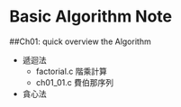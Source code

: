 # Basic Algorithm Note

##Ch01: quick overview the Algorithm
- 遞迴法
  - factorial.c 階乘計算
  - ch01_01.c 費伯那序列   
- 貪心法
